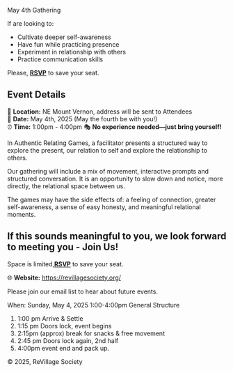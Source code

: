 May 4th Gathering

If  are looking to:

- Cultivate deeper self-awareness
- Have fun while practicing presence
- Experiment in relationship with others
- Practice communication skills

Please, **[RSVP](http://10.0.0.144:8080/register/)** to save your seat.
## Event Details

📍 **Location:** NE Mount Vernon, address will be sent to Attendees 
📅 **Date:** May 4th, 2025 (May the fourth be with you!)  
⏰ **Time:** 1:00pm - 4:00pm 
🎭 **No experience needed—just bring yourself!**

In Authentic Relating Games, a facilitator presents a structured way to explore the present, our relation to self and explore the relationship to others. 

Our gathering will include a mix of movement, interactive prompts and structured conversation. It is an opportunity to slow down and notice, more directly, the relational space between us. 

The games may have the side effects of: a feeling of connection, greater self-awareness, a sense of easy honesty, and meaningful relational moments. 

## If this sounds meaningful to you, we look forward to meeting you - Join Us!

Space is limited,**[RSVP](http://10.0.0.144:8080/register/)** to save your seat.

🌐 **Website:** https://revillagesociety.org/

Please join our email list to hear about future events.

When: Sunday, May 4, 2025 1:00-4:00pm General Structure

1. 1:00 pm Arrive & Settle
2. 1:15 pm Doors lock, event begins
3. 2:15pm (approx) break for snacks & free movement
4. 2:45 pm Doors lock again, 2nd half
5. 4:00pm event end and pack up.

[](https://www.instagram.com/revillagesociety)[](https://revillagesociety.substack.com/?utm_campaign=webpage-home&r=359srp)[](https://www.facebook.com/groups/1428649334355667)[](http://10.0.0.144:8080/feed.xml)

© 2025, ReVillage Society
